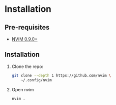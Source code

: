 # Installation
## Pre-requisites
- [NVIM 0.9.0+](https://github.com/neovim/neovim/releases/)

## Installation
1. Clone the repo:
    ```bash
    git clone --depth 1 https://github.com/nvim \
        ~/.config/nvim 
    ```

2. Open nvim 
    ```bash
    nvim .
    ```
